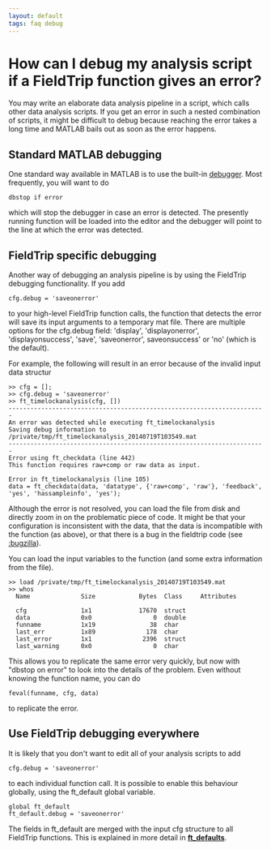 ```yaml
---
layout: default
tags: faq debug
---
```



# How can I debug my analysis script if a FieldTrip function gives an error?

You may write an elaborate data analysis pipeline in a script, which calls other data analysis scripts. If you get an error in such a nested combination of scripts, it might be difficult to debug because reaching the error takes a long time and MATLAB bails out as soon as the error happens.

## Standard MATLAB debugging

One standard way available in MATLAB is to use the built-in [debugger](http://www.mathworks.com/help/matlab/debugging-code.html). Most frequently, you will want to do

    dbstop if error

which will stop the debugger in case an error is detected. The presently running function will be loaded into the editor and the debugger will point to the line at which the error was detected.

## FieldTrip specific debugging

Another way of debugging an analysis pipeline is by using the FieldTrip debugging functionality. If you add 

    cfg.debug = 'saveonerror'

to your high-level FieldTrip function calls, the function that detects the error will save its input arguments to a temporary mat file. There are multiple options for the cfg.debug field: 'display', 'displayonerror', 'displayonsuccess', 'save', 'saveonerror', saveonsuccess' or 'no' (which is the default).

For example, the following will result in an error because of the invalid input data structur

	
	>> cfg = [];
	>> cfg.debug = 'saveonerror'
	>> ft_timelockanalysis(cfg, [])
	-----------------------------------------------------------------------
	An error was detected while executing ft_timelockanalysis
	Saving debug information to /private/tmp/ft_timelockanalysis_20140719T103549.mat
	-----------------------------------------------------------------------
	Error using ft_checkdata (line 442)
	This function requires raw+comp or raw data as input.
	
	Error in ft_timelockanalysis (line 105)
	data = ft_checkdata(data, 'datatype', {'raw+comp', 'raw'}, 'feedback', 'yes', 'hassampleinfo', 'yes');


Although the error is not resolved, you can load the file from disk and directly zoom in on the problematic piece of code. It might be that your configuration is inconsistent with the data, that the data is incompatible with the function (as above), or that there is a bug in the fieldtrip code (see [:bugzilla](/bugzilla)). 

You can load the input variables to the function (and some extra information from the file).

	
	>> load /private/tmp/ft_timelockanalysis_20140719T103549.mat
	>> whos
	  Name              Size            Bytes  Class     Attributes
	
	  cfg               1x1             17670  struct              
	  data              0x0                 0  double              
	  funname           1x19               38  char                
	  last_err          1x89              178  char                
	  last_error        1x1              2396  struct              
	  last_warning      0x0                 0  char          


This allows you to replicate the same error very quickly, but now with "dbstop on error" to look into the details of the problem. Even without knowing the function name, you can do

    feval(funname, cfg, data)

to replicate the error.

## Use FieldTrip debugging everywhere

It is likely that you don't want to edit all of your analysis scripts to add 

    cfg.debug = 'saveonerror'

to each individual function call. It is possible to enable this behaviour globally, using the ft_default global variable.

    global ft_default
    ft_default.debug = 'saveonerror'
    
The fields in ft_default are merged with the input cfg structure to all FieldTrip functions. This is explained in more detail in **[ft_defaults](/reference/ft_defaults)**.


 
